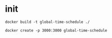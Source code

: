 # init
```shell
docker build -t global-time-schedule ./
```

```shell
docker create -p 3000:3000 global-time-schedule
```

